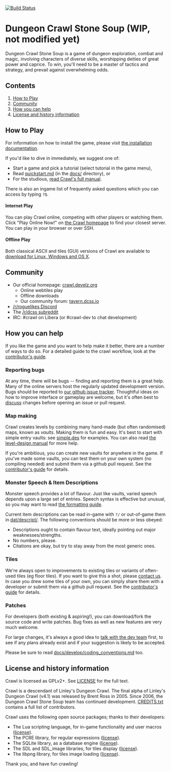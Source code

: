 [![Build Status](https://github.com/crawl/crawl/workflows/Build/badge.svg)](https://github.com/crawl/crawl/actions/)

# Dungeon Crawl Stone Soup (WIP, not modified yet)

Dungeon Crawl Stone Soup is a game of dungeon exploration, combat and magic, involving characters of diverse skills, worshipping deities of great power and caprice. To win, you'll need to be a master of tactics and strategy, and prevail against overwhelming odds.

## Contents

1. [How to Play](#how-to-play)
3. [Community](#community)
5. [How you can help](#how-you-can-help)
4. [License and history information](#license-and-history-information)

## How to Play

For information on how to install the game, please visit [the installation documentation](crawl-ref/INSTALL.md).

If you'd like to dive in immediately, we suggest one of:

* Start a game and pick a tutorial (select tutorial in the game menu),
* Read [quickstart.md](crawl-ref/docs/quickstart.md) (in the [docs/](crawl-ref/docs/) directory), or
* For the studious, [read Crawl's full manual](crawl-ref/docs/crawl_manual.rst).

There is also an ingame list of frequently asked questions which you can access by typing
`?Q`.

#### Internet Play

You can play Crawl online, competing with other players or watching them. Click "Play Online Now!" on [the Crawl homepage](https://crawl.develz.org/) to find your closest server. You can play in your browser or over SSH.

#### Offline Play

Both classical ASCII and tiles (GUI) versions of Crawl are available to [download for Linux, Windows and OS X](https://crawl.develz.org/download.htm).

## Community

* Our official homepage: [crawl.develz.org](https://crawl.develz.org/)
  * Online webtiles play
  * Offline downloads
  * Our community forum: [tavern.dcss.io](https://tavern.dcss.io/)
* [/r/roguelikes Discord](https://discord.gg/S5F2H32)
* The [/r/dcss subreddit](https://www.reddit.com/r/dcss/)
* IRC: #crawl on Libera (or #crawl-dev to chat development)

## How you can help

If you like the game and you want to help make it better, there are a number
of ways to do so. For a detailed guide to the crawl workflow, look at
the [contributor's guide](crawl-ref/docs/develop/contribution-process.md).

### Reporting bugs

At any time, there will be bugs -- finding and reporting them is a great help.
Many of the online servers host the regularly updated development version. Bugs
should be reported to [our github issue
tracker](https://github.com/crawl/crawl/issues). Thoughtful ideas on how to
improve interface or gameplay are welcome, but it's often best to
[discuss](#community) changes before opening an issue or pull request.

### Map making
Crawl creates levels by combining many hand-made (but often randomised) maps,
known as *vaults*. Making them is fun and easy. It's best to start with simple
entry vaults: see [simple.des](crawl-ref/source/dat/des/arrival/simple.des) for
examples. You can also read [the level-design manual](crawl-ref/docs/develop/levels/introduction.txt) for more help.

If you're ambitious, you can create new vaults for anywhere in the game. If
you've made some vaults, you can test them on your own system (no compiling
needed) and submit them via a github pull request. See the [contributor's guide](crawl-ref/docs/develop/contribution-process.md) for details.

### Monster Speech & Item Descriptions
Monster speech provides a lot of flavour. Just like vaults, varied speech depends
upon a large set of entries. Speech syntax is effective but unusual, so you may want to read [the formatting guide](crawl-ref/docs/develop/monster_speech.txt).

Current item descriptions can be read in-game with `?/` or out-of-game
them in [dat/descript/](crawl-ref/source/dat/descript/). The following conventions should be more or less obeyed:
* Descriptions ought to contain flavour text, ideally pointing out major weaknesses/strengths.
* No numbers, please.
* Citations are okay, but try to stay away from the most generic ones.

### Tiles
We're always open to improvements to existing tiles or variants of often-used
tiles (eg floor tiles). If you want to give this a shot, please [contact us](#community). In case you drew some tiles of your own, you can simply share
them with a developer or submit them via a github pull request. See the
[contributor's guide](crawl-ref/docs/develop/contribution-process.md) for
details.

### Patches
For developers (both existing & aspiring!), you can download/fork the source code and write patches. Bug fixes as well as new features are very much welcome.

For large changes, it's always a good idea to [talk with the dev team](#community) first, to see if any plans already exist and if your suggestion is likely to be accepted.

Please be sure to read [docs/develop/coding_conventions.md](crawl-ref/docs/develop/coding_conventions.md) too.

## License and history information

Crawl is licensed as GPLv2+. See [LICENSE](LICENSE) for the full text.

Crawl is a descendant of Linley's Dungeon Crawl. The final alpha of Linley's Dungeon Crawl (v4.1) was released by Brent Ross in 2005. Since 2006, the Dungeon Crawl Stone Soup team has continued development. [CREDITS.txt](crawl-ref/CREDITS.txt) contains a full list of contributors.

Crawl uses the following open source packages; thanks to their developers:

* The Lua scripting language, for in-game functionality and user macros ([license](crawl-ref/docs/license/lualicense.txt)).
* The PCRE library, for regular expressions ([license](crawl-ref/docs/license/pcre_license.txt)).
* The SQLite library, as a database engine ([license](https://www.sqlite.org/copyright.html)).
* The SDL and SDL_image libraries, for tiles display ([license](crawl-ref/docs/license/lgpl.txt)).
* The libpng library, for tiles image loading ([license](crawl-ref/docs/license/libpng-LICENSE.txt)).

Thank you, and have fun crawling!
